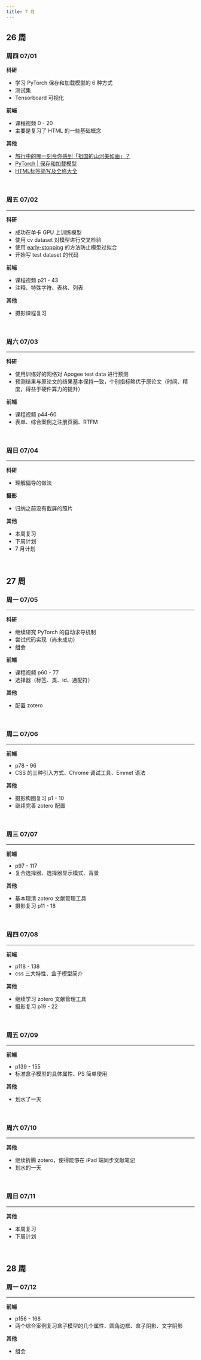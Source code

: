 ```yaml
---
title: 7 月
---
```


## 26 周

### 周四 07/01

**科研**

- 学习 PyTorch 保存和加载模型的 6 种方式
- 测试集
- Tensorboard 可视化

**前端**

- 课程视频 0 - 20
- 主要是复习了 HTML 的一些基础概念

**其他**

- [旅行中的哪一刻令你感到「祖国的山河美如画」？](https://daily.zhihu.com/story/9737601)
- [PyTorch | 保存和加载模型](https://zhuanlan.zhihu.com/p/82038049)
- [HTML标签简写及全称大全](https://www.cnblogs.com/innovidory/p/7134381.html)


<br />

### 周五 07/02

---

**科研**

- 成功在单卡 GPU 上训练模型
- 使用 cv dataset 对模型进行交叉检验
- 使用 [early-stopping](https://github.com/Bjarten/early-stopping-pytorch) 的方法防止模型过拟合
- 开始写 test dataset 的代码

**前端**

- 课程视频 p21 - 43
- 注释、特殊字符、表格、列表

**其他**

- 摄影课程复习

<br />

### 周六 07/03

---

**科研**

- 使用训练好的网络对 Apogee test data 进行预测
- 预测结果与原论文的结果基本保持一致，个别指标略优于原论文（时间、精度，得益于硬件算力的提升）

**前端**

- 课程视频 p44-60
- 表单、综合案例之注册页面、RTFM

<br />

### 周日 07/04

---

**科研**

- 理解偏导的做法

**摄影**

- 归纳之前没有截屏的照片

**其他**

- 本周复习
- 下周计划
- 7 月计划

<br />

## 27 周

### 周一 07/05

--- 

**科研**

- 继续研究 PyTorch 的自动求导机制
- 尝试代码实现（尚未成功）
- 组会

**前端**

- 课程视频 p60 - 77
- 选择器（标签、类、id、通配符）

**其他**

- 配置 zotero

<br />

### 周二 07/06

--- 

**前端**

- p78 - 96
- CSS 的三种引入方式、Chrome 调试工具、Emmet 语法

**其他**

- 摄影构图复习 p1 - 10
- 继续完善 zotero 配置

<br />

### 周三 07/07

--- 

**前端**

- p97 - 117
- 复合选择器、选择器显示模式、背景

**其他**

- 基本理清 zotero 文献管理工具
- 摄影复习 p11 - 18

<br />

### 周四 07/08

--- 

**前端**

- p118 - 138
- css 三大特性、盒子模型简介

**其他**

- 继续学习 zotero 文献管理工具
- 摄影复习 p19 - 22

<br />

### 周五 07/09

--- 

**前端**

- p139 - 155
- 标准盒子模型的具体属性、PS 简单使用

**其他**

- 划水了一天

<br />

### 周六 07/10

--- 

**其他**

- 继续折腾 zotero，使得能够在 iPad 端同步文献笔记
- 划水的一天

<br />

### 周日 07/11

--- 

**其他**

- 本周复习
- 下周计划

<br />

## 28 周

### 周一 07/12

--- 

**前端**

- p156 - 168
- 两个综合案例复习盒子模型的几个属性、圆角边框、盒子阴影、文字阴影

**其他**

- 组会

